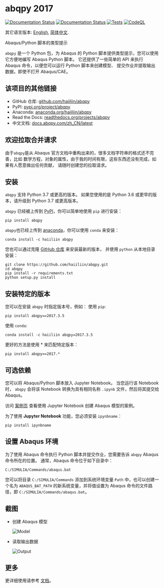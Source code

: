 # abqpy 2017

[![Documentation Status](https://img.shields.io/readthedocs/abqpy?label=docs)](https://readthedocs.org/projects/abqpy/)
[![Documentation Status](https://img.shields.io/readthedocs/abqpy-zh-cn?label=docs-zh-cn)](https://readthedocs.org/projects/abqpy-zh-cn/)
[![Tests](https://github.com/haiiliin/abqpy/actions/workflows/tests.yaml/badge.svg)](https://github.com/haiiliin/abqpy/actions/workflows/tests.yaml)
[![CodeQL](https://github.com/haiiliin/abqpy/actions/workflows/codeql.yml/badge.svg)](https://github.com/haiiliin/abqpy/actions/workflows/codeql.yml)

其它语言版本: [English](README.md), [简体中文](README-zh-cn.md).

Abaqus/Python 脚本的类型提示

`abqpy` 是一个 Python 包，为 Abaqus 的 Python 脚本提供类型提示，您可以使用它方便地编写 Abaqus Python 脚本。 
它还提供了一些简单的 API 来执行 Abaqus 命令，以便您可以运行 Python 脚本来创建模型、
提交作业并提取输出数据，即使不打开 Abaqus/CAE。

## 该项目的其他链接

- GitHub 仓库: [github.com/haiiliin/abqpy](https://github.com/haiiliin/abqpy)
- PyPI: [pypi.org/project/abqpy](https://pypi.org/project/abqpy/)
- Anaconda: [anaconda.org/haiiliin/abqpy](https://anaconda.org/haiiliin/abqpy)
- Read the Docs: [readthedocs.org/projects/abqpy](https://readthedocs.org/projects/abqpy/)
- 中文文档: [docs.abqpy.com/zh_CN/latest](https://docs.abqpy.com/zh_CN/latest/)

## 欢迎拉取合并请求

由于`abqpy`是从 Abaqus 官方文档中重构出来的，很多文档字符串的格式还不完善，比如
数学方程，对象的属性，由于我的时间有限，这些东西还没有完成，如果有人愿意做出任何贡献，
请随时创建您的拉取请求。

## 安装

`abqpy` 支持 Python 3.7 或更高的版本。 如果您使用的是 Python 3.6 或更早的版本，请升级到 Python 3.7 或更高版本。

`abqpy` 已经被上传到 [PyPI](https://pypi.org/project/abqpy)，你可以简单地使用 `pip` 进行安装：
```shell
pip install abqpy
```

`abqpy`也已经上传到 [anaconda](https://anaconda.org/haiiliin/abqpy)，你可以使用 `conda` 来安装：
```shell
conda install -c haiiliin abqpy
```

您也可以通过克隆 [GitHub 仓库](https://github.com/haiiliin/abqpy) 来安装最新的版本，
并使用 `python` 从本地目录安装：

```shell
git clone https://github.com/haiiliin/abqpy.git
cd abqpy
pip install -r requirements.txt
python setup.py install
```

## 安装特定的版本

您可以在安装 `abqpy` 时指定版本号，例如：
使用 `pip`:
```shell
pip install abqpy==2017.3.5
```
使用 `conda`:
```shell
conda install -c haiiliin abqpy=2017.3.5
```
更好的方法是使用 * 来匹配特定版本：
```shell
pip install abqpy==2017.*
```

## 可选依赖

您可以将 Abaqus/Python 脚本放入 Jupyter Notebook。 当您运行该 Notebook 时，
`abqpy` 会将该 Notebook 转换为具有相同名称 `.ipynb` 文件，然后将其提交给 Abaqus。

访问 [案例页](examples) 查看使用 Jupyter Notebook 创建 Abaqus 模型的案例。
 
为了使用 **Jupyter Notebook** 功能，您必须安装 `ipynbname`：
```shell
pip install ipynbname 
```

## 设置 Abaqus 环境

为了使用 Abaqus 命令执行 Python 脚本并提交作业，您需要告诉 `abqpy` 
Abaqus 命令所在的位置。 通常，Abaqus 命令位于如下目录中：

```
C:/SIMULIA/Commands/abaqus.bat
```

您可以将目录 `C:/SIMULIA/Commands` 添加到系统环境变量 `Path` 中，也可以创建一个名为 
`ABAQUS_BAT_PATH` 的新系统变量，并将值设置为 Abaqus 命令的文件路径，即 
`C:/SIMULIA/Commands/abaqus.bat`。

## 截图

- 创建 Abaqus 模型

  ![Model](docs/source/images/model-code.gif "Create an Abaqus Model")

- 读取输出数据

  ![Output](docs/source/images/output-code.gif "Extract Output Data")

## 更多

更详细使用请参考 [文档](https://docs.abqpy.com/)。
